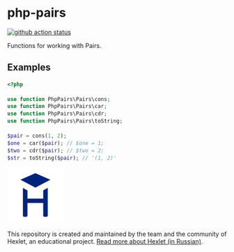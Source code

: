 # php-pairs

[![github action status](https://github.com/hexlet-components/php-pairs/workflows/master/badge.svg)](https://github.com/hexlet-components/php-pairs/actions)

Functions for working with Pairs.

## Examples

```php
<?php

use function PhpPairs\Pairs\cons;
use function PhpPairs\Pairs\car;
use function PhpPairs\Pairs\cdr;
use function PhpPairs\Pairs\toString;

$pair = cons(1, 2);
$one = car($pair); // $one = 1;
$two = cdr($pair); // $two = 2;
$str = toString($pair); // '(1, 2)'
```

[![Hexlet Ltd. logo](https://raw.githubusercontent.com/Hexlet/hexletguides.github.io/master/images/hexlet_logo128.png)](https://ru.hexlet.io/pages/about?utm_source=github&utm_medium=link&utm_campaign=php-pairs)

This repository is created and maintained by the team and the community of Hexlet, an educational project. [Read more about Hexlet (in Russian)](https://ru.hexlet.io/pages/about?utm_source=github&utm_medium=link&utm_campaign=php-pairs).
